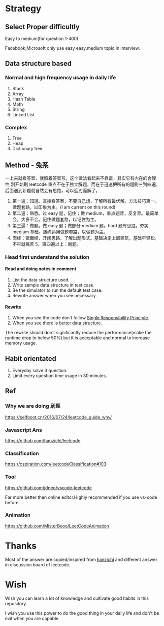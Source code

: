 # Strategy

## Select Proper difficultly

Easy to medium(for question 1-400)

Facebook,Microsoft only use easy easy,medium topic in interview.

## Data structure based

### Normal and high frequency usage in daily life

1. Stack
2. Array
3. Hash Table
4. Math
5. String
6. Linked List

### Complex

1. Tree
2. Heap
3. Dictionary tree

## Method - 兔系

一上来就看答案，就照着答案写。这个做法看起来不靠谱，其实它有内在的合理性,刚开始刷 leetcode 重点不在于独立解题，而在于迅速把所有的题刷三到四遍，后面遇到新题就自然会有思路，可以迎刃而解了。

1. 第一遍：知道。直接看答案，不要自己想，了解所有最优解，方法技巧第一。做题套路，以印象为主。(I am current on this round)
2. 第二遍：熟悉。过 easy 题，记住；做 medium，重点题背，反复背。最简单会，大多不会。记住做题套路，以记住为主。
3. 第三遍：做题。做 easy 题；做部分 medium 题，hard 题有思路。夯实 medium 基础。熟练运用做题套路，以做题为主。
4. 面经：做面经，开阔思路，了解出题形式。基础决定上层建筑，基础牢轻松，不牢就痛苦 5，第四遍以上：刷题。

### Head first understand the solution

#### Read and doing notes in comment

1. List the data structure used.
2. Write sample data structure in test case.
3. Be the simulator to run the default test case.
4. Rewrite answer when you see necessary.

#### Rewrite

1. When you see the code don't follow [Single Responsibility Principle](https://en.wikipedia.org/wiki/Single_responsibility_principle).
2. When you see there is [better data structure](https://homepage.cs.uri.edu/~thenry/resources/unix_art/ch01s06.html).

The rewrite should don't significantly reduce the performance(make the runtime drop to below 50%) but it is acceptable and normal to increase memory usage.

## Habit orientated

1. Everyday solve 3 question.
2. Limit every question time usage in 30 minutes.

## Ref

### Why we are doing 刷题

https://selfboot.cn/2016/07/24/leetcode_guide_why/

### Javascript Ans

https://github.com/hanzichi/leetcode

### Classification

https://cspiration.com/leetcodeClassification#103

### Tool

https://github.com/jdneo/vscode-leetcode

Far more better then online editor.Highly recommended if you use vs-code before

### Animation

https://github.com/MisterBooo/LeetCodeAnimation

# Thanks

Most of the answer are copied/inspired from [hanzichi](https://github.com/hanzichi/leetcode) and different answer in discussion board of leetcode.

# Wish

Wish you can learn a lot of knowledge and cultivate good habits in this repository.

I wish you use this power to do the good thing in your daily life and don't be evil when you are capable.
